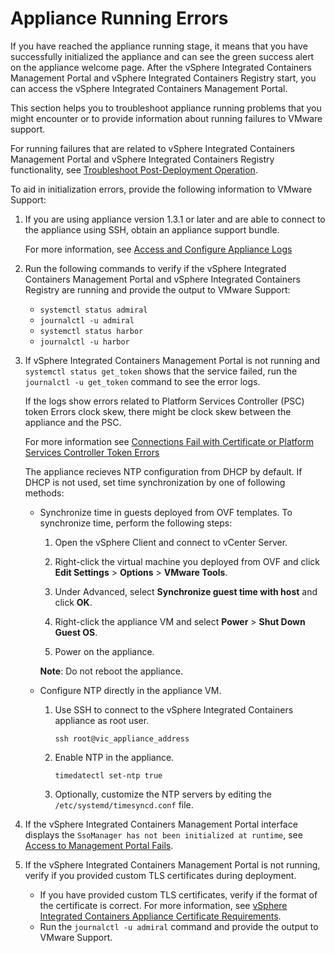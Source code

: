 # Appliance Running Errors #

If you have reached the appliance running stage, it means that you have successfully initialized the appliance and can see the green success alert on the appliance welcome page. After the vSphere Integrated Containers Management Portal and vSphere Integrated Containers Registry start, you can access the vSphere Integrated Containers Management Portal.

This section helps you to troubleshoot appliance running problems that you might encounter or to provide information about running failures to VMware support. 

For running failures that are related to vSphere Integrated Containers Management Portal and vSphere Integrated Containers Registry functionality, see [Troubleshoot Post-Deployment Operation](ts_post_deployment_op.md).

To aid in initialization errors, provide the following information to VMware Support:

1. If you are using appliance version 1.3.1 or later and are able to connect to the appliance using SSH, obtain an appliance support bundle. 

	For more information, see [Access and Configure Appliance Logs](appliance_logs.md)

2. Run the following commands to verify if the vSphere Integrated Containers Management Portal and vSphere Integrated Containers Registry are running and provide the output to VMware Support:

	- `systemctl status admiral`
	- `journalctl -u admiral`
	- `systemctl status harbor`
	- `journalctl -u harbor`

3. If vSphere Integrated Containers Management Portal is not running and `systemctl status get_token` shows that the service failed, run the `journalctl -u get_token` command to see the error logs. 

	If the logs show errors related to Platform Services Controller (PSC) token Errors clock skew, there might be clock skew between the appliance and the PSC. 

	For more information see [Connections Fail with Certificate or Platform Services Controller Token Errors](ts_clock_skew.md)
	
	The appliance recieves NTP configuration from DHCP by default. If DHCP is not used, set time synchronization by one of following methods:

	- Synchronize time in guests deployed from OVF templates. To synchronize time, perform the following steps: 
	
		1. Open the vSphere Client and connect to vCenter Server.
		
		2. Right-click the virtual machine you deployed from OVF and click **Edit Settings** > **Options** > **VMware Tools**.
		
		3. Under Advanced, select **Synchronize guest time with host** and click **OK**.
		
		4. Right-click the appliance VM and select **Power** > **Shut Down Guest OS**.
		
		5. Power on the appliance. 
		
		**Note**: Do not reboot the appliance.
	
	- Configure NTP directly in the appliance VM.

		1. Use SSH to connect to the vSphere Integrated Containers appliance as root user.
			
			`ssh root@vic_appliance_address`
		
		2. Enable NTP in the appliance. 
		
			`timedatectl set-ntp true`

		3.  Optionally, customize the NTP servers by editing the `/etc/systemd/timesyncd.conf` file.

4. If the vSphere Integrated Containers Management Portal interface displays the `SsoManager has not been initialized at runtime`, see [Access to Management Portal Fails](ts_admiral_access_error.md).
5.  If the vSphere Integrated Containers Management Portal is not running, verify if you provided custom TLS certificates during deployment. 
	- If you have provided custom TLS certificates, verify if the format of the certificate is correct. For more information, see [vSphere Integrated Containers Appliance Certificate Requirements](appliance_cert_reqs.md).
	- Run the `journalctl -u admiral` command and provide the output to VMware Support.